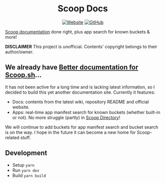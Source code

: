 <h1 align="center">Scoop Docs</h1>

<div align="center">

[![Website](https://img.shields.io/website/https/scoop-docs.now.sh.svg?style=for-the-badge)](https://scoop-docs.now.sh/)
[![GitHub](https://img.shields.io/github/license/kidonng/scoop-docs.svg?style=for-the-badge)](LICENSE)

</div>

[Scoop documentation](https://github.com/lukesampson/scoop/wiki) done right, plus app search for known buckets & more!

**DISCLAIMER** This project is unofficial. Contents' copyright belongs to their author/owner.

## We already have [Better documentation for Scoop.sh](https://github.com/pakeweb/scoop.sh)...

It has not been active for a long time and is lacking latest information, so I decided to build this yet another documentation site. Currently it features:

- Docs: contents from the latest wiki, repository README and official website.
- Apps: real-time app manifest search for known buckets (whether built-in or not). No more struggle (partly) in [Scoop Directory](https://github.com/rasa/scoop-directory)!

We will continue to add buckets for app manifest search and bucket search is on the way. I hope in the future it can become a new home for Scoop-related stuff.

## Development

- Setup `yarn`
- Run `yarn dev`
- Build `yarn build`

